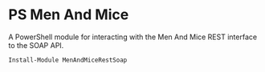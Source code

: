 # PS Men And Mice
A PowerShell module for interacting with the Men And Mice REST interface to the SOAP API.

```
Install-Module MenAndMiceRestSoap
```
